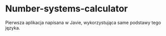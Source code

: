 # Number-systems-calculator
Pierwsza aplikacja napisana w Javie, wykorzystująca same podstawy tego języka.
